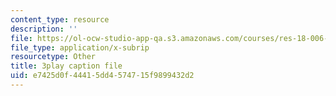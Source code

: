 ```yaml
---
content_type: resource
description: ''
file: https://ol-ocw-studio-app-qa.s3.amazonaws.com/courses/res-18-006-calculus-revisited-single-variable-calculus-fall-2010/e7425d0f44415dd4574715f9899432d2_tGTCt3Dewtw.srt
file_type: application/x-subrip
resourcetype: Other
title: 3play caption file
uid: e7425d0f-4441-5dd4-5747-15f9899432d2
---
```

